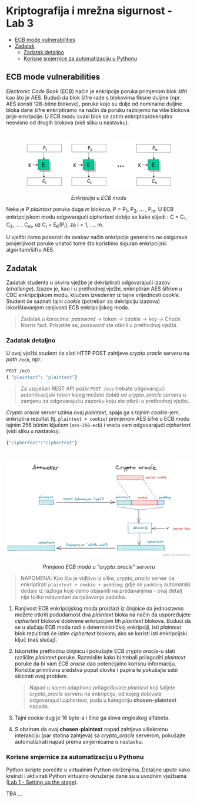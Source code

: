 # **Kriptografija i mrežna sigurnost - Lab 3** <!-- omit in toc -->

- [ECB mode vulnerabilities](#ecb-mode-vulnerabilities)
- [Zadatak](#zadatak)
  - [Zadatak detaljno](#zadatak-detaljno)
  - [Korisne smjernice za automatizaciju u Pythonu](#korisne-smjernice-za-automatizaciju-u-pythonu)
## ECB mode vulnerabilities

_Electronic Code Book_ (ECB) način je enkripcije poruka primjenom blok šifri kao što je AES. Budući da blok šifre rade s blokovima fiksne duljine (npr. AES koristi 128-bitne blokove), poruke koje su dulje od nominalne duljine bloka dane šifre enkriptiramo na način da poruku razbijemo na više blokova prije enkripcije. U ECB modu svaki blok se zatim enkriptira/dekriptira neovisno od drugih blokova (vidi sliku u nastavku).

<br/>
<p align="center">
<img src="../img/ecb.png" alt="ECB encryption" width="400px" height="auto"/>
<br><br>
<em>Enkripcija u ECB modu</em>
</p>

Neka je P _plaintext_ poruka duga _m_ blokova, P = P<sub>1</sub>, P<sub>2</sub>, ... , P<sub>m</sub>. U ECB enkripcijskom modu odgovarajući _ciphertext_ dobije se kako slijedi : C = C<sub>1</sub>, C<sub>2</sub>, ... , C<sub>m</sub>, uz C<sub>i</sub> = E<sub>K</sub>(P<sub>i</sub>), za i = 1, ..., m.

U vježbi ćemo pokazati da ovakav način enkripcije generalno ne osigurava povjerljivost poruke unatoč tome što koristimo siguran enkripcijski algoritam/šifru AES.

## Zadatak

Zadatak studenta u okviru vježbe je dekriptirati odgovarajući izazov (_challenge_). Izazov je, kao i u prethodnoj vježbi, enkriptiran AES šifrom u CBC enkripcijskom modu, ključem izvedenim iz tajne vrijednosti _cookie_. Student će saznati tajni _cookie_ (potreban za dekripciju izazova) iskorištavanjem ranjivosti ECB enkripcijskog moda.

> Zadatak u koracima: _password_ &rarr; token &rarr; cookie &rarr; key &rarr; Chuck Norris fact. Prisjetite se, _password_ ste otkrili u prethodnoj vježbi.

### Zadatak detaljno

U ovoj vježbi student će slati HTTP POST zahtjeve _crypto oracle_ serveru na _path_ `/ecb`, npr.:

```Bash
POST /ecb
{ "plaintext": "plaintext"}
```

> Za uspješan REST API poziv `POST /ecb` trebate odgovarajući autentikacijski token kojeg možete dobiti od _crypto_oracle_ servera u zamjenu za odgovarajuću zaporku koju ste otkrili u prethodnoj vježbi.

_Crypto oracle_ server uzima ovaj _plaintext_, spaja ga s tajnim _cookie_-jem, enkriptira rezultat (tj. `plaintext + cookie`) primjenom AES šifre u ECB modu tajnim 256 bitnim ključem (`aes-256-ecb`) i vraća vam odgovarajući _ciphertext_ (vidi sliku u nastavku).

```Bash
{"ciphertext":"ciphertext"}
```

<br/>
<p align="center">
<img src="../img/crypto-oracle-ecb.png" alt="ECB encryption" width="700px" height="auto"/>
<br><br>
<em>Primjena ECB moda u "crypto_oracle" serveru</em>
</p>

> NAPOMENA: Kao što je vidljivo iz slike, _crypto_oracle_ server će enkriptirati `plaintext + cookie + padding`; gdje se `padding` automatski dodaje iz razloga koje ćemo objasniti na predavanjima - ovaj detalj nije toliko relevantan za rješavanje zadatka.

1. Ranjivost ECB enkripcijskog moda proizlazi iz činjnice da jednostavno možete otkriti podudarnost dva _plaintext_ bloka na način da uspoređujete _ciphertext_ blokove dobivene enkripcijom tih _plaintext_ blokova. Budući da se u slučaju ECB moda radi o determinističkoj enkripciji, isti _plaintext_ blok rezultirati će istim _ciphertext_ blokom; ako se koristi isti enkripcijski ključ (naš slučaj).

2. Iskoristite prethodnu činjnicu i pokušajte ECB _crypto oracle_-u slati različite _plaintext_ poruke. Razmislite kako bi trebali prilagoditi _plaintext_ poruke da bi vam ECB _oracle_ dao potencijalno korisnu informaciju. Koristite primitivna sredstva poput olovke i papira te pokušajte sebi skicirati ovaj problem.

    > Napad u kojem adaptivno prilagođavate _plaintext_ koji šaljete _crypto_oracle_ serveru na enkripciju, od kojeg dobivate odgovarajući _ciphertext_, pada u kategoriju **chosen-plaintext** napada.

3. Tajni _cookie_ dug je 16 byte-a i čine ga slova engleskog alfabeta.

4. S obzirom da ovaj **chosen-plaintext** napad zahtjeva višekratnu interakciju (par stotina zahtjeva) sa _crypto_oracle_ serverom, pokušajte automatizirati napad prema smjernicama u nastavku.

### Korisne smjernice za automatizaciju u Pythonu

Python skripte porećite u virtualnim Python okrženjima. Detaljne upute kako kreirati i aktivirati Python virtualno okruženje dane su u uvodnim vježbama ([Lab 1 - Setting up the stage](intro.md)).


TBA ...
